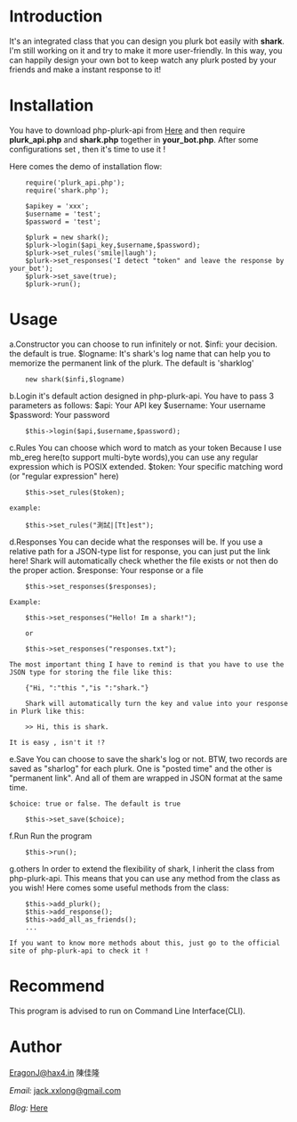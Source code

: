 Introduction
============

It's an integrated class that you can design you plurk bot easily with **shark**. I'm still working on it and try to make it more user-friendly. In this way, you can happily design your own bot to keep watch any plurk posted by your friends and make a instant response to it!

Installation
============

You have to download php-plurk-api from [Here](http://code.google.com/p/php-plurk-api/) and then require **plurk_api.php**
and **shark.php** together in **your_bot.php**. After some configurations set , then it's time to use it !

Here comes the demo of installation flow:

		require('plurk_api.php');
		require('shark.php');

		$apikey = 'xxx';
		$username = 'test';
		$password = 'test';

		$plurk = new shark();
		$plurk->login($api_key,$username,$password);
		$plurk->set_rules('smile|laugh'); 
		$plurk->set_responses('I detect "token" and leave the response by your_bot');
		$plurk->set_save(true);
		$plurk->run();

Usage
=====

a.Constructor
	you can choose to run infinitely or not.
	$infi: your decision. the default is true.
	$logname: It's shark's log name that can help you to memorize the permanent link of the plurk. The default is 'sharklog'
	
		new shark($infi,$logname)

b.Login
	it's default action designed in php-plurk-api. You have to pass 3 parameters as follows:
	$api: Your API key
	$username: Your username
	$password: Your password

		$this->login($api,$username,$password);

c.Rules
	You can choose which word to match as your token
	Because I use mb_ereg here(to support multi-byte words),you can use any regular expression which is POSIX extended.
	$token: Your specific matching word (or "regular expression" here)

		$this->set_rules($token);

	example:
		
		$this->set_rules("測試|[Tt]est");

d.Responses
	You can decide what the responses will be.
	If you use a relative path for a JSON-type list for response, you can just put the link here!
	Shark will automatically check whether the file exists or not  then do the proper action.
	$response: Your response or a file

		$this->set_responses($responses);

	Example:
		
		$this->set_responses("Hello! Im a shark!");

		or

		$this->set_responses("responses.txt");

	The most important thing I have to remind is that you have to use the JSON type for storing the file like this:
	
		{"Hi, ":"this ","is ":"shark."}

		Shark will automatically turn the key and value into your response in Plurk like this:

		>> Hi, this is shark.

	It is easy , isn't it !?

e.Save
	You can choose to save the shark's log or not. BTW, two records are saved as "sharlog" for each plurk. 
	One is "posted time" and the other is "permanent link". And all of them are wrapped in JSON format at the same time.

	$choice: true or false. The default is true

		$this->set_save($choice);

f.Run
	Run the program
		
		$this->run();

g.others
	In order to extend the flexibility of shark, I inherit the class from php-plurk-api. 
	This means that you can use any method from the class as you wish! Here comes some useful methods from the class:

		$this->add_plurk();
		$this->add_response();
		$this->add_all_as_friends();
		...

	If you want to know more methods about this, just go to the official site of php-plurk-api to check it !

Recommend
=========
This program is advised to run on Command Line Interface(CLI).

Author
======

EragonJ@hax4.in 陳佳隆

*Email:* jack.xxlong@gmail.com

*Blog:* [Here](http://eragonj.hax4.in)
